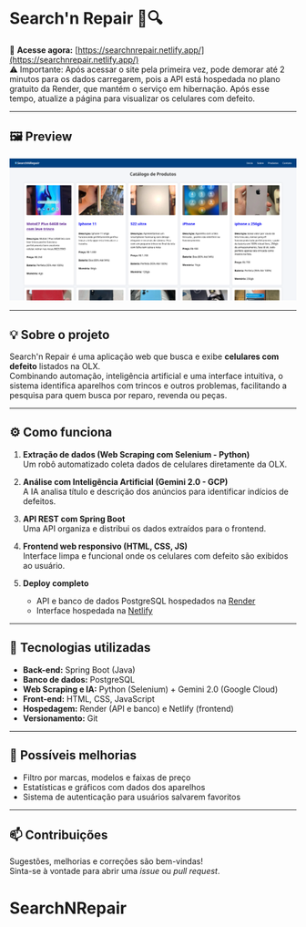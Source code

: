 # Search'n Repair 📱🔍

🔗 **Acesse agora:** [https://searchnrepair.netlify.app/](https://searchnrepair.netlify.app/)  
⚠️ Importante: Após acessar o site pela primeira vez, pode demorar até 2 minutos para os dados carregarem, pois a API está hospedada no plano gratuito da Render, que mantém o serviço em hibernação. Após esse tempo, atualize a página para visualizar os celulares com defeito.

---

## 🖼️ Preview

![Demonstração do projeto](./images/telaInicial.png)  

---

## 💡 Sobre o projeto

Search'n Repair é uma aplicação web que busca e exibe **celulares com defeito** listados na OLX.  
Combinando automação, inteligência artificial e uma interface intuitiva, o sistema identifica aparelhos com trincos e outros problemas, facilitando a pesquisa para quem busca por reparo, revenda ou peças.

---

## ⚙️ Como funciona

1. **Extração de dados (Web Scraping com Selenium - Python)**  
   Um robô automatizado coleta dados de celulares diretamente da OLX.

2. **Análise com Inteligência Artificial (Gemini 2.0 - GCP)**  
   A IA analisa título e descrição dos anúncios para identificar indícios de defeitos.

3. **API REST com Spring Boot**  
   Uma API organiza e distribui os dados extraídos para o frontend.

4. **Frontend web responsivo (HTML, CSS, JS)**  
   Interface limpa e funcional onde os celulares com defeito são exibidos ao usuário.

5. **Deploy completo**  
   - API e banco de dados PostgreSQL hospedados na [Render](https://render.com)  
   - Interface hospedada na [Netlify](https://netlify.com)

---

## 🧪 Tecnologias utilizadas

- **Back-end:** Spring Boot (Java)
- **Banco de dados:** PostgreSQL
- **Web Scraping e IA:** Python (Selenium) + Gemini 2.0 (Google Cloud)
- **Front-end:** HTML, CSS, JavaScript
- **Hospedagem:** Render (API e banco) e Netlify (frontend)
- **Versionamento:** Git

---

## 🔮 Possíveis melhorias

- Filtro por marcas, modelos e faixas de preço
- Estatísticas e gráficos com dados dos aparelhos
- Sistema de autenticação para usuários salvarem favoritos

---

## 📫 Contribuições

Sugestões, melhorias e correções são bem-vindas!  
Sinta-se à vontade para abrir uma *issue* ou *pull request*.
# SearchNRepair
